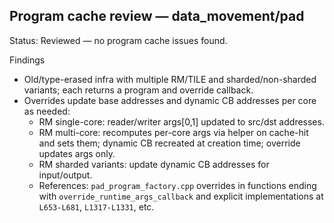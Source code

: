 ## Program cache review — data_movement/pad

Status: Reviewed — no program cache issues found.

Findings
- Old/type-erased infra with multiple RM/TILE and sharded/non-sharded variants; each returns a program and override callback.
- Overrides update base addresses and dynamic CB addresses per core as needed:
  - RM single-core: reader/writer args[0,1] updated to src/dst addresses.
  - RM multi-core: recomputes per-core args via helper on cache-hit and sets them; dynamic CB recreated at creation time; override updates args only.
  - RM sharded variants: update dynamic CB addresses for input/output.
  - References: `pad_program_factory.cpp` overrides in functions ending with `override_runtime_args_callback` and explicit implementations at `L653-L681`, `L1317-L1331`, etc.
